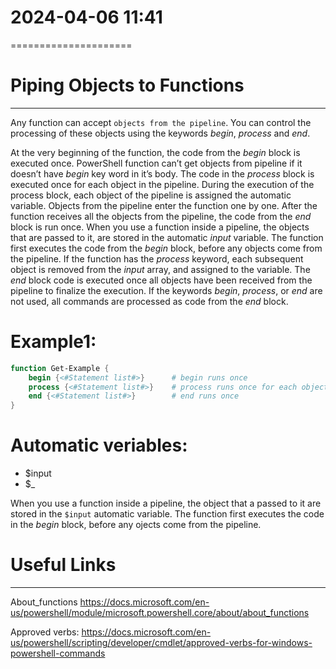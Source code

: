 # 2024-04-06    11:41
=====================


# Piping Objects to Functions
-----------------------------

Any function can accept `objects from the pipeline`. You can control the processing of these objects using the keywords *begin*, *process* and *end*.

At the very beginning of the function, the code from the *begin* block is executed once. PowerShell function can’t get objects from pipeline if it doesn’t have *begin* key word in it’s body.
The code in the *process* block is executed once for each object in the pipeline. During the execution of the process block, each object of the pipeline is assigned the automatic variable. Objects from the pipeline enter the function one by one.
After the function receives all the objects from the pipeline, the code from the *end* block is run once. When you use a function inside a pipeline, the objects that are passed to it, are stored in the automatic *input* variable.
The function first executes the code from the *begin* block, before any objects come from the pipeline. If the function has the *process* keyword, each subsequent object is removed from the *input* array, and assigned to the variable.
The *end* block code is executed once all objects have been received from the pipeline to finalize the execution. If the keywords *begin*, *process*, or *end* are not used, all commands are processed as code from the *end* block.


# Example1:
```powershell
function Get-Example {
    begin {<#Statement list#>}      # begin runs once
    process {<#Statement list#>}    # process runs once for each object in the pipeline
    end {<#Statement list#>}        # end runs once
}
```

# Automatic veriables:
- $input
- $_

When you use a function inside a pipeline, the object that a passed to it are stored in the `$input` automatic variable.
The function first executes the code in the *begin* block, before any ojects come from the pipeline.




# Useful Links
--------------

About_functions
https://docs.microsoft.com/en-us/powershell/module/microsoft.powershell.core/about/about_functions

Approved verbs:
https://docs.microsoft.com/en-us/powershell/scripting/developer/cmdlet/approved-verbs-for-windows-powershell-commands 